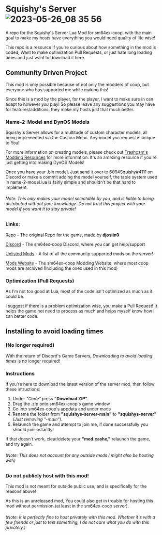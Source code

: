 # Squishy's Server![2023-05-26_08 35 56](https://github.com/SQUISHY6094/squishys-server/assets/74333752/bb4fb926-0f90-4ac8-bc18-9829d1e409ee)


 A repo for the Squishy's Server Lua Mod for sm64ex-coop, with the main goal to make my hosts have everything you would need quality of life wise!

 This repo is a resource if you're curious about how something in the mod is coded, Want to make optimization Pull Requests, or just hate long loading times and just want to download it here.

## Community Driven Project

 This mod is only possible because of not only the modders of coop, but everyone who has supported me while making this!

 Since this is a mod by the player, for the player, I want to make sure in can adapt to however *you* play! So please leave any suggestions you may have for features/additions, they make my hosts just that much better.

### Name-2-Model and DynOS Models

Squishy's Server allows for a multitude of custom character models, all being implemented via the Custom Menu. Any model you request is unique to You!

For more information on creating models, please check out [Trashcam's Modding Resources](https://github.com/TrashcamSaysFrick/sm64ex-coop-modding-resources) for more information. It's an amazing resource if you're just getting into making DynOS Models!

Once you have your .bin model, Just send it over to 6094Squishy#4111 on Discord or make a commit adding the model yourself, the table system used in name-2-model.lua is fairly simple and shouldn't be that hard to implement.

###### Note: This only makes your model selectable by you, and is liable to being distributed without your knowledge. Do not trust this project with your model if you want it to stay private!

### Links:

[Repo](https://github.com/djoslin0/sm64ex-coop) - The original Repo for the game, made by **djoslin0**

[Discord](https://discord.gg/G2zMwjbxdh) - The sm64ex-coop Discord, where you can get help/support

[Unlisted Mods](./unlisted-mods-list.md) - A list of all the community supported mods on the server!

[Mods Website](https://sm64ex-coopmods.com) - The sm64ex-coop Modding Website, where most coop mods are archived (Including the ones used in this mod)

### Optimization (Pull Requests)

 As I'm not too good at Lua, most of the code isn't optimized as much as it could be.

 I suggest if there is a problem optimization wise, you make a Pull Request! It helps the game not need to process as much and helps myself know how I can better code.

## Installing to avoid loading times

### (No longer required)

With the return of Discord's Game Servers, *Downloading to avoid loading times* is no longer required!

### Instructions

 If you're here to download the latest version of the server mod, then follow these intructions:

 1. Under *"Code"* press **"Download ZIP"**.
 2. Drag the .zip onto sm64ex-coop's game window
 3. Go into sm64ex-coop's appdata and under mods 
 4. Rename the folder from **"squishys-server-main"** to **"squishys-server"** *(Just removing "-main")*.
 5. Relaunch the game and attempt to join me, if done successfully you should join instantly!

 If that doesn't work, clear/delete your **"mod.cashe,"** relaunch the game, and try again.

###### *(Note: This does not account for any outside mods I might also be hosting with)*

### Do not publicly host with this mod!
 This mod is not meant for outside public use, and is specifically for the reasons above!

As this is an unreleased mod, You could also get in trouble for hosting this mod without permission (at least in the sm64ex-coop server).

###### *(Note: It is perfectly fine to host privately with this mod. Whether it's with a few friends or just to test something, I do not care what you do with this privately.)*
